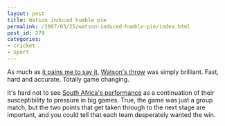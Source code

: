 ```yaml
---
layout: post
title: Watson induced humble pie
permalink: /2007/03/25/watson-induced-humble-pie/index.html
post_id: 279
categories: 
- cricket
- Sport
---
```


As much as <a href="http://jordanbrock.com/2007/2/11/watson-induced-apathy">it pains me to say it</a>, <a href="http://content-aus.cricinfo.com/wc2007/content/current/story/287132.html">Watson's throw</a> was simply brilliant. Fast, hard and accurate. Totally game changing.

It's hard not to see <a href="http://content-aus.cricinfo.com/wc2007/engine/match/247478.html">South Africa's performance</a> as a continuation of their susceptibility to pressure in big games. True, the game was just a group match, but the two points that get taken through to the next stage are important, and you could tell that each team desperately wanted the win.

